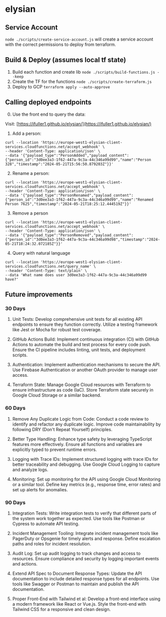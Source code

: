 # elysian

## Service Account

`node ./scripts/create-service-account.js` will create a service account with the correct permissions to deploy from terraform.

## Build & Deploy (assumes local tf state)

1. Build each function and create lib `node ./scripts/build-functions.js --keep`
2. Create the TF for the functions `node ./scripts/create-terraform.js`
3. Deploy to GCP `terraform apply --auto-approve`

## Calling deployed endpoints

0. Use the front end to query the data:

Visit: [https://ifuller1.github.io/elysian/](https://ifuller1.github.io/elysian/)

1. Add a person:

```
curl --location 'https://europe-west1-elysian-client-services.cloudfunctions.net/accept_webhook' \
--header 'Content-Type: application/json' \
--data '{"payload_type":"PersonAdded","payload_content":{"person_id":"3d0ee3a3-1f62-447a-9c3a-44c346a99d99","name":"Person 328","timestamp":"2024-05-21T15:56:50.879203Z"}}'
```

2. Rename a person:

```
curl --location 'https://europe-west1-elysian-client-services.cloudfunctions.net/accept_webhook' \
--header 'Content-Type: application/json' \
--data '{"payload_type":"PersonRenamed","payload_content":{"person_id":"3d0ee3a3-1f62-447a-9c3a-44c346a99d99","name":"Renamed Person 7625","timestamp":"2024-05-21T18:25:12.444519Z"}}'
```

3. Remove a person

```
curl --location 'https://europe-west1-elysian-client-services.cloudfunctions.net/accept_webhook' \
--header 'Content-Type: application/json' \
--data '{"payload_type":"PersonRemoved","payload_content":{"person_id":"3d0ee3a3-1f62-447a-9c3a-44c346a99d98","timestamp":"2024-05-21T18:24:32.072185Z"}}'
```

4. Query with natural language

```
curl --location 'https://europe-west1-elysian-client-services.cloudfunctions.net/query_name' \
--header 'Content-Type: text/plain' \
--data 'What name does user 3d0ee3a3-1f62-447a-9c3a-44c346a99d99 have?'
```

## Future improvements

### 30 Days

1. Unit Tests:
   Develop comprehensive unit tests for all existing API endpoints to ensure they function correctly.
   Utilize a testing framework like Jest or Mocha for robust test coverage.

2. GitHub Actions Build:
   Implement continuous integration (CI) with GitHub Actions to automate the build and test process for every code push.
   Ensure the CI pipeline includes linting, unit tests, and deployment scripts.

3. Authentication:
   Implement authentication mechanisms to secure the API.
   Use Firebase Authentication or another OAuth provider to manage user access.

4. Terraform State:
   Manage Google Cloud resources with Terraform to ensure infrastructure as code (IaC).
   Store Terraform state securely in Google Cloud Storage or a similar backend.

### 60 Days

1. Remove Any Duplicate Logic from Code:
   Conduct a code review to identify and refactor any duplicate logic.
   Improve code maintainability by following DRY (Don't Repeat Yourself) principles.

2. Better Type Handling:
   Enhance type safety by leveraging TypeScript features more effectively.
   Ensure all functions and variables are explicitly typed to prevent runtime errors.

3. Logging with Trace IDs:
   Implement structured logging with trace IDs for better traceability and debugging.
   Use Google Cloud Logging to capture and analyze logs.

4. Monitoring:
   Set up monitoring for the API using Google Cloud Monitoring or a similar tool.
   Define key metrics (e.g., response time, error rates) and set up alerts for anomalies.

### 90 Days

1. Integration Tests:
   Write integration tests to verify that different parts of the system work together as expected.
   Use tools like Postman or Cypress to automate API testing.

2. Incident Management Tooling:
   Integrate incident management tools like PagerDuty or Opsgenie for timely alerts and response.
   Define escalation paths and roles for incident resolution.

3. Audit Log:
   Set up audit logging to track changes and access to resources.
   Ensure compliance and security by logging important events and actions.

4. Extend API Spec to Document Response Types:
   Update the API documentation to include detailed response types for all endpoints.
   Use tools like Swagger or Postman to maintain and publish the API documentation.

5. Proper Front-End with Tailwind et al:
   Develop a front-end interface using a modern framework like React or Vue.js.
   Style the front-end with Tailwind CSS for a responsive and clean design.
